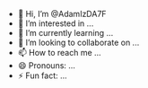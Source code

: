 - 👋 Hi, I’m @AdamIzDA7F
- 👀 I’m interested in ...
- 🌱 I’m currently learning ...
- 💞️ I’m looking to collaborate on ...
- 📫 How to reach me ...
- 😄 Pronouns: ...
- ⚡ Fun fact: ...

<!---
AdamIzDA7F/AdamIzDA7F is a ✨ special ✨ repository because its `README.md` (this file) appears on your GitHub profile.
You can click the Preview link to take a look at your changes.
--->
